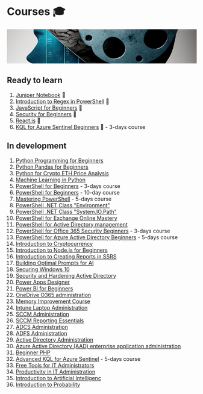 # Courses 🎓

![Courses](https://github.com/voytas75/Courses/blob/master/images/brain_development.png?raw=true)

## Ready to learn

1. [Juniper Notebook](https://voytas75.github.io/JupyterNotebookLearn/) 🚀
2. [Introduction to Regex in PowerShell](./courses/Introduction_to_Regex_in_PowerShell.md) 🚀
3. [JavaScript for Beginners](courses/JavaScript_for_Beginners.md) 🚀
4. [Security for Beginners](courses/Security.md) 🚀
5. [React.js](courses/React.js.md) 🚀
6. [KQL for Azure Sentinel Beginners](courses/KQL_for_Azure_Sentinel_Beginners_Mastering_Querying_and_Analytics_in_Azure_Sentinel.md) 🚀 - 3-days course

## In development

1. [Python Programming for Beginners](courses/Python_Programming_for_Beginners.md)
2. [Python Pandas for Beginners](/courses/Python_Pandas_for_Beginners.md)
3. [Python for Crypto ETH Price Analysis](/courses/Python_for_Crypto_ETH_Price_Analysis.md)
4. [Machine Learning in Python](/courses/Machine_Learning_in_Python.md)
5. [PowerShell for Beginners](/courses/PowerShell_for_Beginners_A_Comprehensive_3-Day_Guide_to_Automating_Tasks_and_Scripting.md) - 3-days course
6. [PowerShell for Beginners](/courses/PowerShell_for_Beginners.md) - 10-day course
7. [Mastering PowerShell](/courses/Mastering_PowerShell_Advanced_Techniques_for_Efficient_Automation_and_Scripting.md) - 5-days course
8. [PowerShell .NET Class "Environment"](./courses/PowerShell_NET_Class_Environment.md)
9. [PowerShell .NET Class "System.IO.Path"](./courses/PowerShell_NET_Class_System_IO_Path.md)
10. [PowerShell for Exchange Online Mastery](/courses/PowerShell_for_Exchange_Online_Mastery.md)
11. [PowerShell for Active Directory management](/courses/PowerShell_for_Active_Directory_management.md)
12. [PowerShell for Office 365 Security Beginners](/courses/PowerShell_for_Office_365_Security_Beginners_Enhancing_Security_and_Compliance_with_PowerShell.md) - 3-days course
13. [PowerShell for Azure Active Directory Beginners](courses/PowerShell_for_Azure_Active_Directory_Beginners_Mastering_Azure_AD_Management_and_Automation.md) - 5-days course
14. [Introduction to Cryptocurrency](courses/Introduction_to_Cryptocurrency.md)
15. [Introduction to Node.js for Beginners](courses/Introduction_to_Node.js_for_Beginners.md)
16. [Introduction to Creating Reports in SSRS](courses/Introduction_to_Creating_Reports_in_SSRS.md)
17. [Building Optimal Prompts for AI](courses/Building_Optimal_Prompts_for_AI.md)
18. [Securing Windows 10](courses/Securing_Windows_10.md)
19. [Security and Hardening Active Directory](courses/Security_and_Hardening_Active_Directory.md)
20. [Power Apps Designer](courses/Power_Apps_Designer.md)
21. [Power BI for Beginners](courses/Power_BI_for_Beginners.md)
22. [OneDrive O365 administration](courses/OneDrive_O365_administration.md)
23. [Memory Improvement Course](courses/Memory_Improvement.md)
24. [Intune Laptop Administration](courses/Intune_Laptop_Administration.md)
25. [SCCM Administration](courses/SCCM_Administration.md)
26. [SCCM Reporting Essentials](courses/SCCM_Reporting_Essentials.md)
27. [ADCS Administration](courses/ADCS_Administration.md)
28. [ADFS Administration](courses/ADFS_Administration.md)
29. [Active Directory Administration](courses/Active_Directory_Administration.md)
30. [Azure Active Directory (AAD) enterprise application administration](courses/Azure_Active_Directory_AAD_enterprise_application_administration.md)
31. [Beginner PHP](courses/Beginner_PHP.md)
32. [Advanced KQL for Azure Sentinel](courses/Advanced_KQL_for_Azure_Sentinel_Mastering_Querying_and_Analytics_in_Azure_Sentinel.md) - 5-days course
33. [Free Tools for IT Administrators](./courses/Free_Tools_for_IT_Administrators.md)
34. [Productivity in IT Administration](./courses/Productivity_in_IT_Administration.md)
35. [Introduction to Artificial Intelligenc](./courses/Introduction_to_Artificial_Intelligence.md)
36. [Introduction to Probability](./courses/Introduction_to_Probability.md)
